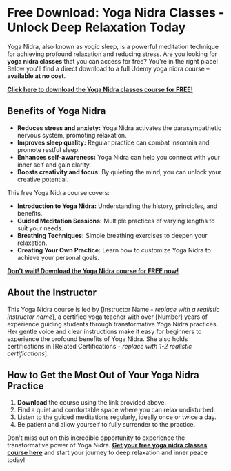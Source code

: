 # Free Download: Yoga Nidra Classes - Unlock Deep Relaxation Today

Yoga Nidra, also known as yogic sleep, is a powerful meditation technique for achieving profound relaxation and reducing stress. Are you looking for **yoga nidra classes** that you can access for free? You're in the right place! Below you'll find a direct download to a full Udemy yoga nidra course – **available at no cost**.

[**Click here to download the Yoga Nidra classes course for FREE!**](https://udemywork.com/yoga-nidra-classes)

## Benefits of Yoga Nidra

*   **Reduces stress and anxiety:** Yoga Nidra activates the parasympathetic nervous system, promoting relaxation.
*   **Improves sleep quality:** Regular practice can combat insomnia and promote restful sleep.
*   **Enhances self-awareness:** Yoga Nidra can help you connect with your inner self and gain clarity.
*   **Boosts creativity and focus:** By quieting the mind, you can unlock your creative potential.

This free Yoga Nidra course covers:

*   **Introduction to Yoga Nidra:** Understanding the history, principles, and benefits.
*   **Guided Meditation Sessions:** Multiple practices of varying lengths to suit your needs.
*   **Breathing Techniques:** Simple breathing exercises to deepen your relaxation.
*   **Creating Your Own Practice:** Learn how to customize Yoga Nidra to achieve your personal goals.

[**Don't wait! Download the Yoga Nidra course for FREE now!**](https://udemywork.com/yoga-nidra-classes)

## About the Instructor

This Yoga Nidra course is led by [Instructor Name - *replace with a realistic instructor name*], a certified yoga teacher with over [Number] years of experience guiding students through transformative Yoga Nidra practices. Her gentle voice and clear instructions make it easy for beginners to experience the profound benefits of Yoga Nidra. She also holds certifications in [Related Certifications - *replace with 1-2 realistic certifications*].

## How to Get the Most Out of Your Yoga Nidra Practice

1.  **Download** the course using the link provided above.
2.  Find a quiet and comfortable space where you can relax undisturbed.
3.  Listen to the guided meditations regularly, ideally once or twice a day.
4.  Be patient and allow yourself to fully surrender to the practice.

Don't miss out on this incredible opportunity to experience the transformative power of Yoga Nidra. **[Get your free yoga nidra classes course here](https://udemywork.com/yoga-nidra-classes)** and start your journey to deep relaxation and inner peace today!
